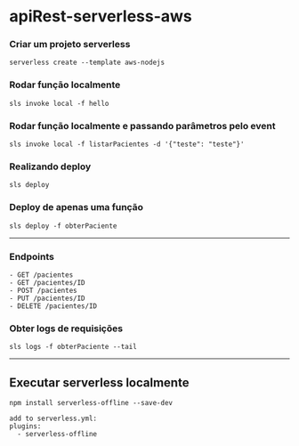 # apiRest-serverless-aws
 
### Criar um projeto serverless
```
serverless create --template aws-nodejs
```

### Rodar função localmente
```
sls invoke local -f hello
```

### Rodar função localmente e passando parâmetros pelo event
```
sls invoke local -f listarPacientes -d '{"teste": "teste"}'
```

### Realizando deploy
```
sls deploy
```

### Deploy de apenas uma função
```
sls deploy -f obterPaciente
```

---

### Endpoints
```
- GET /pacientes
- GET /pacientes/ID
- POST /pacientes
- PUT /pacientes/ID
- DELETE /pacientes/ID
```

### Obter logs de requisições
```
sls logs -f obterPaciente --tail
```

--- 

## Executar serverless localmente
```
npm install serverless-offline --save-dev

add to serverless.yml:
plugins:
  - serverless-offline
```